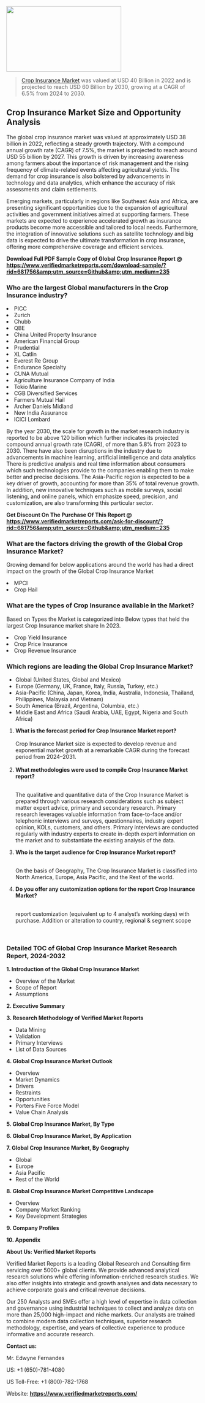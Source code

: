 <img src="https://ffe5etoiles.com/wp-content/uploads/2024/12/MST1-300x171.png" alt="" width="300" height="171" class="alignnone size-medium wp-image-20088" /><blockquote><p><p><a href="https://www.verifiedmarketreports.com/download-sample/?rid=681756&utm_source=Github&utm_medium=235" target="_blank">Crop Insurance Market</a> was valued at USD 40 Billion in 2022 and is projected to reach USD 60 Billion by 2030, growing at a CAGR of 6.5% from 2024 to 2030.</p></blockquote><p><h2>Crop Insurance Market Size and Opportunity Analysis</h2> <p>The global crop insurance market was valued at approximately USD 38 billion in 2022, reflecting a steady growth trajectory. With a compound annual growth rate (CAGR) of 7.5%, the market is projected to reach around USD 55 billion by 2027. This growth is driven by increasing awareness among farmers about the importance of risk management and the rising frequency of climate-related events affecting agricultural yields. The demand for crop insurance is also bolstered by advancements in technology and data analytics, which enhance the accuracy of risk assessments and claim settlements.</p> <p>Emerging markets, particularly in regions like Southeast Asia and Africa, are presenting significant opportunities due to the expansion of agricultural activities and government initiatives aimed at supporting farmers. These markets are expected to experience accelerated growth as insurance products become more accessible and tailored to local needs. Furthermore, the integration of innovative solutions such as satellite technology and big data is expected to drive the ultimate transformation in crop insurance, offering more comprehensive coverage and efficient services.</p> </p><p class=""><strong>Download Full PDF Sample Copy of Global Crop Insurance Report @ <a href="https://www.verifiedmarketreports.com/download-sample/?rid=681756&amp;utm_source=Github&amp;utm_medium=235" target="_blank">https://www.verifiedmarketreports.com/download-sample/?rid=681756&amp;utm_source=Github&amp;utm_medium=235</a></strong></p><h3 id="" class="">Who are the largest Global manufacturers in the Crop Insurance industry?</h3><p><li>PICC</li><li> Zurich</li><li> Chubb</li><li> QBE</li><li> China United Property Insurance</li><li> American Financial Group</li><li> Prudential</li><li> XL Catlin</li><li> Everest Re Group</li><li> Endurance Specialty</li><li> CUNA Mutual</li><li> Agriculture Insurance Company of India</li><li> Tokio Marine</li><li> CGB Diversified Services</li><li> Farmers Mutual Hail</li><li> Archer Daniels Midland</li><li> New India Assurance</li><li> ICICI Lombard</li></p><div class=""><div class="" dir="" data-message-author-role="" data-message-id="" data-message-model-slug=""><div class=""><div class=""><div class=""><div class="" dir="" data-message-author-role="" data-message-id="" data-message-model-slug=""><div class=""><div class=""><p>By the year 2030, the scale for growth in the market research industry is reported to be above 120 billion which further indicates its projected compound annual growth rate (CAGR), of more than 5.8% from 2023 to 2030. There have also been disruptions in the industry due to advancements in machine learning, artificial intelligence and data analytics There is predictive analysis and real time information about consumers which such technologies provide to the companies enabling them to make better and precise decisions. The Asia-Pacific region is expected to be a key driver of growth, accounting for more than 35% of total revenue growth. In addition, new innovative techniques such as mobile surveys, social listening, and online panels, which emphasize speed, precision, and customization, are also transforming this particular sector.</p><p><strong>Get Discount On The Purchase Of This Report @&nbsp; <a href="https://www.verifiedmarketreports.com/ask-for-discount/?rid=681756&amp;utm_source=Github&amp;utm_medium=235" target="_blank">https://www.verifiedmarketreports.com/ask-for-discount/?rid=681756&amp;utm_source=Github&amp;utm_medium=235</a></strong></p></div></div></div></div></div></div></div></div><h3 id="" class="">What are the factors driving the growth of the Global Crop Insurance Market?</h3><p id="" class="">Growing demand for below applications around the world has had a direct impact on the growth of the Global Crop Insurance Market</p><p id="" class=""><li>MPCI</li><li> Crop Hail</li></p><h3 id="" class="">What are the types of Crop Insurance available in the Market?</h3><p id="" class="">Based on Types the Market is categorized into Below types that held the largest Crop Insurance market share In 2023.</p><p id="" class=""><li>Crop Yield Insurance</li><li> Crop Price Insurance</li><li> Crop Revenue Insurance</li></p><h3 id="" class="">Which regions are leading the Global Crop Insurance Market?</h3><ul><li>Global (United States, Global and Mexico)</li><li>Europe (Germany, UK, France, Italy, Russia, Turkey, etc.)</li><li>Asia-Pacific (China, Japan, Korea, India, Australia, Indonesia, Thailand, Philippines, Malaysia and Vietnam)</li><li>South America (Brazil, Argentina, Columbia, etc.)</li><li>Middle East and Africa (Saudi Arabia, UAE, Egypt, Nigeria and South Africa)</li></ul><p><ol><li><strong>What is the forecast period for Crop Insurance Market report?<br /></strong><br /><span data-sheets-root="1" data-sheets-value="{&quot;1&quot;:2,&quot;2&quot;:&quot;XXXX size is expected to develop revenue and exponential market growth at a remarkable CAGR during the forecast period from 2024&ndash;2030.&quot;}" data-sheets-userformat="{&quot;2&quot;:12674,&quot;4&quot;:{&quot;1&quot;:2,&quot;2&quot;:16776960},&quot;10&quot;:2,&quot;11&quot;:0,&quot;15&quot;:&quot;Arial&quot;,&quot;16&quot;:12}">Crop Insurance Market size is expected to develop revenue and exponential market growth at a remarkable CAGR during the forecast period from 2024&ndash;2031.</span><br /><br /></li><li><strong>What methodologies were used to compile Crop Insurance Market report?<br /><br /></strong><p>The qualitative and quantitative data of the&nbsp;Crop Insurance Market is prepared through various research considerations such as subject matter expert advice, primary and secondary research. Primary research leverages valuable information from face-to-face and/or telephonic interviews and surveys, questionnaires, industry expert opinion, KOLs, customers, and others. Primary interviews are conducted regularly with industry experts to create in-depth expert information on the market and to substantiate the existing analysis of the data.&nbsp;</p></li><li><strong>Who is the target audience for Crop Insurance Market report?<br /><br /></strong><p>On the basis of Geography, The&nbsp;Crop Insurance Market is classified into North America, Europe, Asia Pacific, and the Rest of the world.</p></li><li><strong>Do you offer any customization options for the report Crop Insurance Market?<br /><br /></strong><p>report customization (equivalent up to 4 analyst&rsquo;s working days) with purchase. Addition or alteration to country, regional &amp; segment scope</p><p>&nbsp;</p></li></ol></p><h3 id="" class="">Detailed TOC of Global Crop Insurance Market Research Report, 2024-2032</h3><p id="" class=""><strong>1. Introduction of the Global Crop Insurance Market</strong></p><ul><li>Overview of the Market</li><li>Scope of Report</li><li>Assumptions</li></ul><p id="" class=""><strong>2. Executive Summary</strong></p><p id="" class=""><strong>3. Research Methodology of&nbsp;Verified Market Reports</strong></p><ul><li>Data Mining</li><li>Validation</li><li>Primary Interviews</li><li>List of Data Sources</li></ul><p id="" class=""><strong>4. Global Crop Insurance Market Outlook</strong></p><ul><li>Overview</li><li>Market Dynamics</li><li>Drivers</li><li>Restraints</li><li>Opportunities</li><li>Porters Five Force Model</li><li>Value Chain Analysis</li></ul><p id="" class=""><strong>5. Global Crop Insurance Market, By&nbsp;Type</strong></p><p id="" class=""><strong>6. Global Crop Insurance Market, By Application</strong></p><p id="" class=""><strong>7. Global Crop Insurance Market, By Geography</strong></p><ul><li>Global</li><li>Europe</li><li>Asia Pacific</li><li>Rest of the World</li></ul><p id="" class=""><strong>8. Global Crop Insurance Market Competitive Landscape</strong></p><ul><li>Overview</li><li>Company Market Ranking</li><li>Key Development Strategies</li></ul><p id="" class=""><strong>9. Company Profiles</strong></p><p id="" class=""><strong>10. Appendix</strong></p><p id="" class=""><strong>About Us: Verified Market Reports</strong></p><p id="" class="">Verified Market Reports is a leading Global Research and Consulting firm servicing over 5000+ global clients. We provide advanced analytical research solutions while offering information-enriched research studies. We also offer insights into strategic and growth analyses and data necessary to achieve corporate goals and critical revenue decisions.</p><p id="" class="">Our 250 Analysts and SMEs offer a high level of expertise in data collection and governance using industrial techniques to collect and analyze data on more than 25,000 high-impact and niche markets. Our analysts are trained to combine modern data collection techniques, superior research methodology, expertise, and years of collective experience to produce informative and accurate research.</p><p id="" class=""><strong>Contact us:</strong></p><p id="" class="">Mr. Edwyne Fernandes</p><p id="" class="">US: +1 (650)-781-4080</p><p id="" class="">US Toll-Free: +1 (800)-782-1768</p><p id="" class="">Website: <a target="" data-test-app-aware-link=""><strong>https://www.verifiedmarketreports.com/</strong></a></p>
